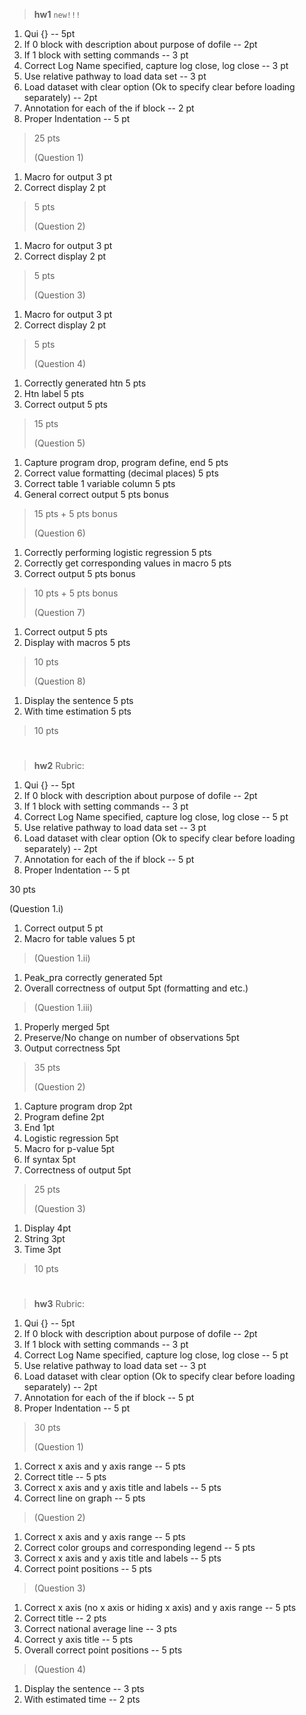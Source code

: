 > **hw1** `new!!!`

1.  Qui {} -- 5pt
2.  If 0 block with description about purpose of dofile -- 2pt
3.  If 1 block with setting commands -- 3 pt
4.  Correct Log Name specified, capture log close, log close -- 3 pt
5.  Use relative pathway to load data set -- 3 pt
6.  Load dataset with clear option (Ok to specify clear before loading
    separately) -- 2pt
7.  Annotation for each of the if block -- 2 pt
8.  Proper Indentation -- 5 pt

> 25 pts
>
> (Question 1)

1.  Macro for output 3 pt
2.  Correct display 2 pt

> 5 pts
>
> (Question 2)

1.  Macro for output 3 pt
2.  Correct display 2 pt

> 5 pts
>
> (Question 3)

1.  Macro for output 3 pt
2.  Correct display 2 pt

> 5 pts
>
> (Question 4)

1.  Correctly generated htn 5 pts
2.  Htn label 5 pts
3.  Correct output 5 pts

> 15 pts
>
> (Question 5)

1.  Capture program drop, program define, end 5 pts
2.  Correct value formatting (decimal places) 5 pts
3.  Correct table 1 variable column 5 pts
4.  General correct output 5 pts bonus

> 15 pts + 5 pts bonus
>
> (Question 6)

1.  Correctly performing logistic regression 5 pts
2.  Correctly get corresponding values in macro 5 pts
3.  Correct output 5 pts bonus

> 10 pts + 5 pts bonus
>
> (Question 7)

1.  Correct output 5 pts
2.  Display with macros 5 pts

> 10 pts
>
> (Question 8)

1.  Display the sentence 5 pts
2.  With time estimation 5 pts

> 10 pts

#

> **hw2** Rubric:

1.  Qui {} -- 5pt
2.  If 0 block with description about purpose of dofile -- 2pt
3.  If 1 block with setting commands -- 3 pt
4.  Correct Log Name specified, capture log close, log close -- 5 pt
5.  Use relative pathway to load data set -- 3 pt
6.  Load dataset with clear option (Ok to specify clear before loading
    separately) -- 2pt
7.  Annotation for each of the if block -- 5 pt
8.  Proper Indentation -- 5 pt

30 pts

(Question 1.i)

1.  Correct output 5 pt
2.  Macro for table values 5 pt

> (Question 1.ii)

1.  Peak_pra correctly generated 5pt
2.  Overall correctness of output 5pt (formatting and etc.)

> (Question 1.iii)

1.  Properly merged 5pt
2.  Preserve/No change on number of observations 5pt
3.  Output correctness 5pt

> 35 pts
>
> (Question 2)

1.  Capture program drop 2pt
2.  Program define 2pt
3.  End 1pt
4.  Logistic regression 5pt
5.  Macro for p-value 5pt
6.  If syntax 5pt
7.  Correctness of output 5pt

> 25 pts
>
> (Question 3)

1.  Display 4pt
2.  String 3pt
3.  Time 3pt

> 10 pts

#

> **hw3** Rubric:

1.  Qui {} -- 5pt
2.  If 0 block with description about purpose of dofile -- 2pt
3.  If 1 block with setting commands -- 3 pt
4.  Correct Log Name specified, capture log close, log close -- 5 pt
5.  Use relative pathway to load data set -- 3 pt
6.  Load dataset with clear option (Ok to specify clear before loading
    separately) -- 2pt
7.  Annotation for each of the if block -- 5 pt
8.  Proper Indentation -- 5 pt

> 30 pts
>
> (Question 1)

1.  Correct x axis and y axis range -- 5 pts
2.  Correct title -- 5 pts
3.  Correct x axis and y axis title and labels -- 5 pts
4.  Correct line on graph -- 5 pts

> (Question 2)

1.  Correct x axis and y axis range -- 5 pts
2.  Correct color groups and corresponding legend -- 5 pts
3.  Correct x axis and y axis title and labels -- 5 pts
4.  Correct point positions -- 5 pts

> (Question 3)

1.  Correct x axis (no x axis or hiding x axis) and y axis range -- 5
    pts
2.  Correct title -- 2 pts
3.  Correct national average line -- 3 pts
4.  Correct y axis title -- 5 pts
5.  Overall correct point positions -- 5 pts

> (Question 4)

1.  Display the sentence -- 3 pts
2.  With estimated time -- 2 pts
